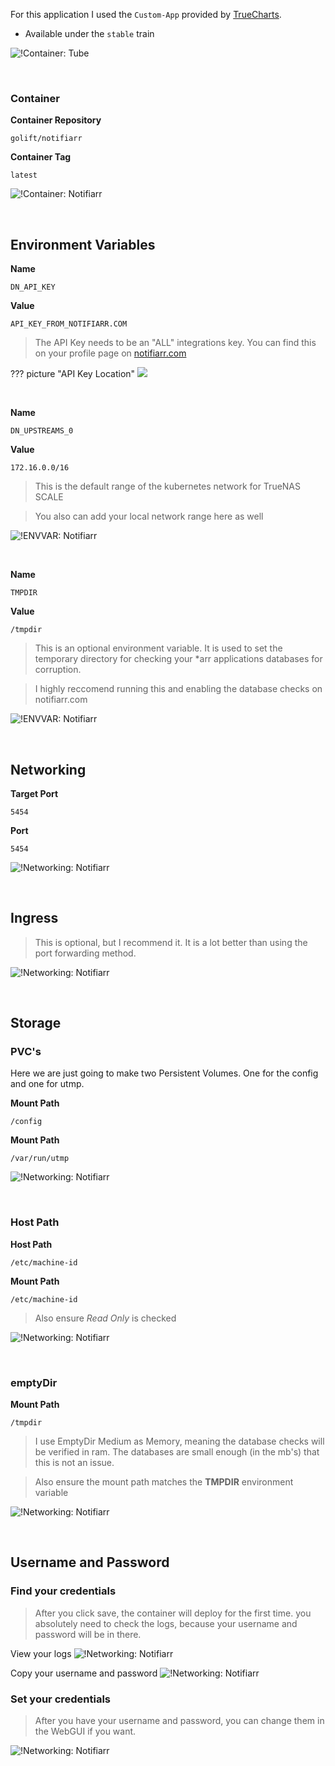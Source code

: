 For this application I used the `Custom-App` provided by [TrueCharts](https://truecharts.org/manual/Quick-Start%20Guides/01-Adding-TrueCharts/).

- Available under the `stable` train

![!Container: Tube](images/custom-app.png)

<br />

### Container

**Container Repository**

```
golift/notifiarr
```

**Container Tag**

```
latest
```

![!Container: Notifiarr](images/container.png)

<br />

## Environment Variables

**Name**
```
DN_API_KEY
```
**Value**
```
API_KEY_FROM_NOTIFIARR.COM
```

> The API Key needs to be an "ALL" integrations key. You can find this on your profile page on 
[notifiarr.com](https://notifiarr.com/user.php?page=profile "Click to visit the profile page") 

??? picture "API Key Location"
    ![](images/profile.png)

<br >

**Name**
```
DN_UPSTREAMS_0
```
**Value**
```
172.16.0.0/16
```
> This is the default range of the kubernetes network for TrueNAS SCALE

> You also can add your local network range here as well

![!ENVVAR: Notifiarr](images/env_vars.png)

<br >

**Name**
```
TMPDIR
```
**Value**
```
/tmpdir
```

> This is an optional environment variable. It is used to set the temporary directory for checking your *arr applications databases for corruption.

> I highly reccomend running this and enabling the database checks on notifiarr.com

![!ENVVAR: Notifiarr](images/env_vars1.png)

<br />

## Networking

**Target Port**
```
5454
```

**Port**
```
5454
```

![!Networking: Notifiarr](images/networking.png)

<br >


## Ingress

> This is optional, but I recommend it. It is a lot better than using the port forwarding method.

![!Networking: Notifiarr](images/ingress-ingress.png)

<br />

## Storage

### PVC's

Here we are just going to make two Persistent Volumes. One for the config and one for utmp.

**Mount Path**
```
/config
```

**Mount Path**
```
/var/run/utmp
```

![!Networking: Notifiarr](images/storage.png)


<br >

### Host Path

**Host Path**
```
/etc/machine-id
```
**Mount Path**
```
/etc/machine-id
```

> Also ensure *Read Only* is checked

![!Networking: Notifiarr](images/storage_host_path.png)


<br >


### emptyDir


**Mount Path**
```
/tmpdir
```

> I use EmptyDir Medium as Memory, meaning the database checks will be verified in ram. The databases are small enough (in the mb's) that this is not an issue. 

> Also ensure the mount path matches the **TMPDIR** environment variable

![!Networking: Notifiarr](images/storage_tmpdir.png)


<br >

## Username and Password

### Find your credentials

> After you click save, the container will deploy for the first time. you absolutely need to check the logs, because your username and password will be in there. 


View your logs
![!Networking: Notifiarr](images/view_logs.png)


Copy your username and password
![!Networking: Notifiarr](images/username_password.png)


### Set your credentials


> After you have your username and password, you can change them in the WebGUI if you want.


![!Networking: Notifiarr](images/reset_password.png)
